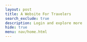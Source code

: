 ```yaml
---
layout: post
title: A Website For Travelers
search_exclude: true
description: Login and explore more
hide: true
menu: nav/home.html
---
```


